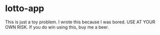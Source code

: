 # lotto-app
 
This is just a toy problem.
I wrote this because I was bored.
USE AT YOUR OWN RISK.  If you do win using this, buy me a beer.
